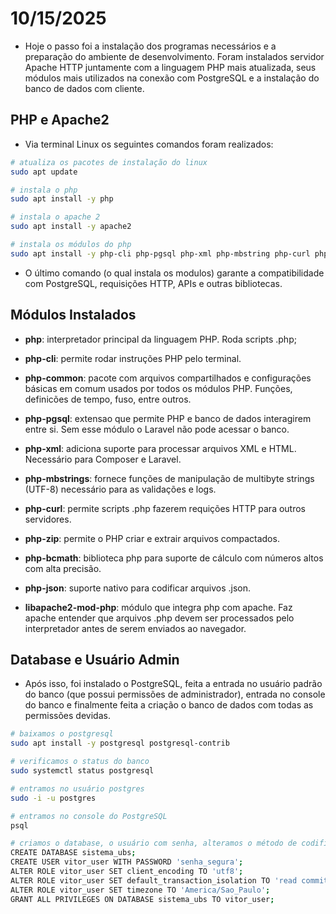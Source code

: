 # 10/15/2025

- Hoje o passo foi a instalação dos programas necessários e a preparação do ambiente de desenvolvimento. Foram instalados servidor Apache HTTP juntamente com a linguagem PHP mais atualizada, seus módulos mais utilizados na conexão com PostgreSQL e a instalação do banco de dados com cliente.

## PHP e Apache2

- Via terminal Linux os seguintes comandos foram realizados:

```bash
# atualiza os pacotes de instalação do linux
sudo apt update

# instala o php
sudo apt install -y php

# instala o apache 2
sudo apt install -y apache2

# instala os módulos do php
sudo apt install -y php-cli php-pgsql php-xml php-mbstring php-curl php-zip libapache2-mod-php
```

- O último comando (o qual instala os modulos) garante a compatibilidade com PostgreSQL, requisições HTTP, APIs e outras bibliotecas.

## Módulos Instalados

- **php**: interpretador principal da linguagem PHP. Roda scripts .php;

- **php-cli**: permite rodar instruções PHP pelo terminal.

- **php-common**: pacote com arquivos compartilhados e configurações básicas em comum usados por todos os módulos PHP. Funções, definicões de tempo, fuso, entre outros.

- **php-pgsql**: extensao que permite PHP e banco de dados interagirem entre si. Sem esse módulo o Laravel não pode acessar o banco.

- **php-xml**: adiciona suporte para processar arquivos XML e HTML. Necessário para Composer e Laravel.

- **php-mbstrings**: fornece funções de manipulação de multibyte strings (UTF-8) necessário para as validações e logs.

- **php-curl**: permite scripts .php fazerem requições HTTP para outros servidores.

- **php-zip**: permite o PHP criar e extrair arquivos compactados.

- **php-bcmath**: biblioteca php para suporte de cálculo com números altos com alta precisão.

- **php-json**: suporte nativo para codificar arquivos .json.

- **libapache2-mod-php**: módulo que integra php com apache. Faz apache entender que arquivos .php devem ser processados pelo interpretador antes de serem enviados ao navegador.

## Database e Usuário Admin

- Após isso, foi instalado o PostgreSQL, feita a entrada no usuário padrão do banco (que possui permissões de administrador), entrada no console do banco e finalmente feita a criação o banco de dados com todas as permissões devidas.

```bash
# baixamos o postgresql
sudo apt install -y postgresql postgresql-contrib

# verificamos o status do banco
sudo systemctl status postgresql

# entramos no usuário postgres
sudo -i -u postgres

# entramos no console do PostgreSQL
psql

# criamos o database, o usuário com senha, alteramos o método de codificação, o fuso e garantimos os privilégios de administrador ao nosso usuário
CREATE DATABASE sistema_ubs;
CREATE USER vitor_user WITH PASSWORD 'senha_segura';
ALTER ROLE vitor_user SET client_encoding TO 'utf8';
ALTER ROLE vitor_user SET default_transaction_isolation TO 'read committed';
ALTER ROLE vitor_user SET timezone TO 'America/Sao_Paulo';
GRANT ALL PRIVILEGES ON DATABASE sistema_ubs TO vitor_user;
```
